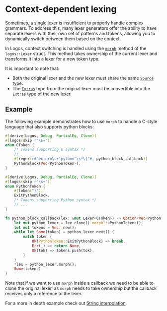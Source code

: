 # Context-dependent lexing

Sometimes, a single lexer is insufficient to properly handle complex grammars. To address this, many lexer generators offer the ability to have separate lexers with their own set of patterns and tokens, allowing you to dynamically switch between them based on the context.

In Logos, context switching is handled using the [`morph`](https://docs.rs/logos/0.11.0-rc2/logos/struct.Lexer.html#method.morph) method of the `logos::Lexer` struct.
This method takes ownership of the current lexer and transforms it into a lexer for a new token type.

It is important to note that:

- Both the original lexer and the new lexer must share the same [`Source`](./attributes/logos.md#custom-source-type) type.
- The [`Extras`](./extras.md) type from the original lexer must be convertible into the `Extras` type of the new lexer.

## Example

The following example demonstrates how to use `morph` to handle a C-style language that also supports python blocks:

```rust
#[derive(Logos, Debug, PartialEq, Clone)]
#[logos(skip r"\s+")]
enum CToken {
    /* Tokens supporting C syntax */
    // ...
    #[regex(r#"extern\s+"python"\s*\{"#, python_block_callback)]
    PythonBlock(Vec<PythonToken>),
}

#[derive(Logos, Debug, PartialEq, Clone)]
#[logos(skip r"\s+")]
enum PythonToken {
    #[token("}")]
    ExitPythonBlock,
    /* Tokens supporting Python syntax */
    // ...
}

fn python_block_callback(lex: &mut Lexer<CToken>) -> Option<Vec<PythonToken>> {
    let mut python_lexer = lex.clone().morph::<PythonToken>();
    let mut tokens = Vec::new();
    while let Some(token) = python_lexer.next() {
        match token {
            Ok(PythonToken::ExitPythonBlock) => break,
            Err(_) => return None,
            Ok(tok) => tokens.push(tok),
        }
    }
    *lex = python_lexer.morph();
    Some(tokens)
}
```

Note that if we want to use `morph` inside a callback we need to be able to clone the original lexer, as `morph` needs to take ownership but the callback receives only a reference to the lexer.

For a more in depth example check out [String interpolation](./examples/string-interpolation.md).
